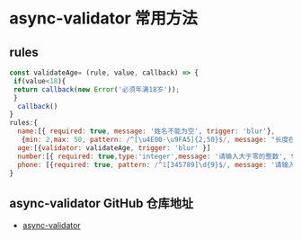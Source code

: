 # async-validator 常用方法

## rules

```js
const validateAge= (rule, value, callback) => {
 if(value<18){
 return callback(new Error('必须年满18岁'));
 }
  callback()
}
rules:{
  name:[{ required: true, message: '姓名不能为空', trigger: 'blur'},
   {min: 2,max: 50, pattern: /^[\u4E00-\u9FA5]{2,50}$/, message: "长度在 2 到 10 个中文字符",trigger: "blur"},],
  age:[{validator: validateAge, trigger: 'blur' }]
  number:[{ required: true,type:'integer',message: '请输入大于零的整数', transform(value) {return Number(value)},min:1, trigger: 'blur'}],
  phone: [{required: true, pattern: /^1[345789]\d{9}$/, message: '请输入正确的手机号' ,trigger: 'blur' }],
}
```

## async-validator GitHub 仓库地址

- [async-validator](https://github.com/yiminghe/async-validator)
